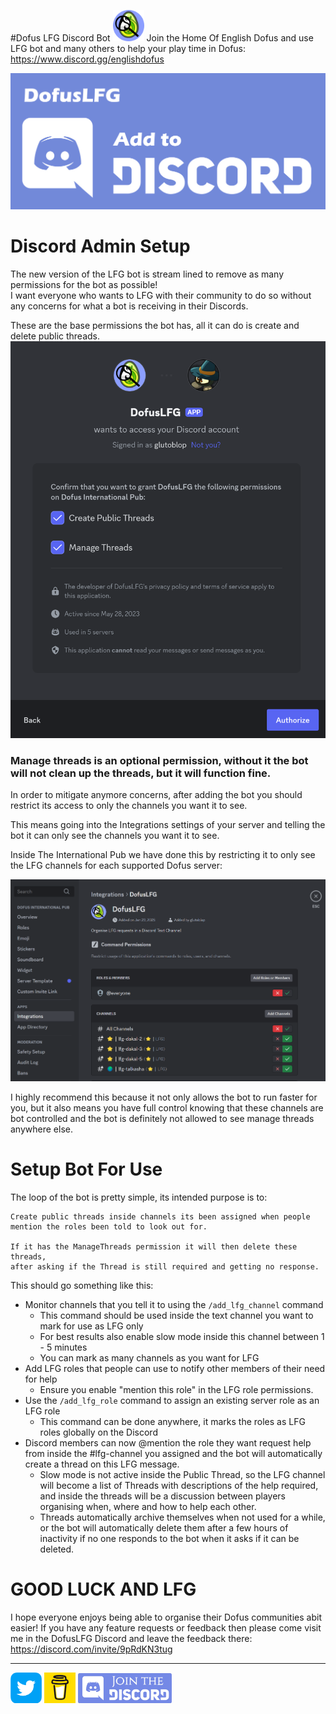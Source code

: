 ﻿#Dofus LFG Discord Bot <img src="https://raw.githubusercontent.com/Glutoblop/DofusLFGDocs/main/res/Icon/Icon.png" width=50 height=50/>
Join the Home Of English Dofus and use LFG bot and many others to help your play time in Dofus: https://www.discord.gg/englishdofus

[<img src="https://raw.githubusercontent.com/Glutoblop/DofusLFGDocs/refs/heads/main/res/Icon/add_to_discord.png" width=550>](https://discord.com/oauth2/authorize?client_id=1112419871557431297)

 # Discord Admin Setup
The new version of the LFG bot is stream lined to remove as many permissions for the bot as possible!  
I want everyone who wants to LFG with their community to do so without any concerns for what a bot is receiving in their Discords.  
  
  These are the base permissions the bot has, all it can do is create and delete public threads.
 <img src="https://raw.githubusercontent.com/Glutoblop/DofusLFGDocs/refs/heads/main/res/permissions.png" width=600>

### Manage threads is an optional permission, without it the bot will not clean up the threads, but it will function fine. 

In order to mitigate anymore concerns, after adding the bot you should restrict its access to only the channels you want it to see.

This means going into the Integrations settings of your server and telling the bot it can only see the channels you want it to see. 

Inside The International Pub we have done this by restricting it to only see the LFG channels for each supported Dofus server:

 <img src="https://raw.githubusercontent.com/Glutoblop/DofusLFGDocs/refs/heads/main/res/intergration.png" width=600>
 
I highly recommend this  because it not only allows the bot to run faster for you, but it also means you have full control knowing that these channels are bot controlled and the bot is definitely not allowed to see manage threads anywhere else. 

# Setup Bot For Use

The loop of the bot is pretty simple, its intended purpose is to:
```
Create public threads inside channels its been assigned when people 
mention the roles been told to look out for.

If it has the ManageThreads permission it will then delete these threads, 
after asking if the Thread is still required and getting no response. 
```
This should go something like this: 
* Monitor channels that you tell it to using the `/add_lfg_channel` command
    * This command should be used inside the text channel you want to mark for use as LFG only
    * For best results also enable slow mode inside this channel between 1 - 5 minutes
    * You can mark as many channels as you want for LFG
* Add LFG roles that people can use to notify other members of their need for help
   * Ensure you enable "mention this role" in the LFG role permissions.
* Use the `/add_lfg_role` command to assign an existing server role as an LFG role
    * This command can be done anywhere, it marks the roles as LFG roles globally on the Discord
* Discord members can now @mention the role they want request help from inside the #lfg-channel you assigned and the bot will automatically create a thread on this LFG message.
    * Slow mode is not active inside the Public Thread, so the LFG channel will become a list of Threads with descriptions of the help required, and inside the threads will be a discussion between players organising when, where and how to help each other. 
    * Threads automatically archive themselves when not used for a while, or the bot will automatically delete them after a few hours of inactivity if no one responds to the bot when it asks if it can be deleted. 

# GOOD LUCK AND LFG
I hope everyone enjoys being able to organise their Dofus communities abit easier!
If you have any feature requests or feedback then please come visit me in the DofusLFG Discord and leave the feedback there:
https://discord.com/invite/9pRdKN3tug


--------------------------------------
[<img src="https://raw.githubusercontent.com/Glutoblop/DofusLFGDocs/main/res/Icon/twitter_icon.png" width=50>](https://twitter.com/Glutoblop) [<img src="https://raw.githubusercontent.com/Glutoblop/DofusLFGDocs/main/res/Icon/buy_coffee.png" width=50>](https://www.buymeacoffee.com/glutoblop) [<img src="https://raw.githubusercontent.com/Glutoblop/DofusLFGDocs/main/res/Icon/join_discord.png" width=150>](https://www.discord.gg/englishdofus)

